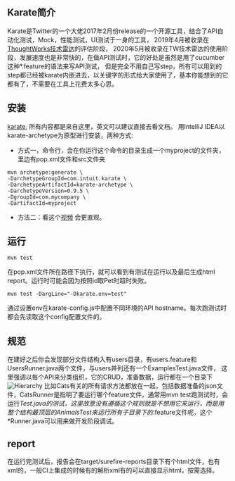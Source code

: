 ## Karate简介
Karate是Twitter的一个大佬2017年2月份release的一个开源工具，结合了API自动化测试，Mock，性能测试，UI测试于一身的工具，
2019年4月被收录在[ThoughtWorks技术雷达](https://www.thoughtworks.com/radar/languages-and-frameworks/karate)的评估阶段，
2020年5月被收录在TW技术雷达的使用阶段，发展速度也是非常快的，在做API测试时，它的好处是虽然是用了cucumber这种*.feature的语法来写API测试，
但是完全不用自己写step，所有可以用到的step都已经被karate内嵌进去，以关键字的形式给大家使用了，基本你能想到的它都有了，不需要在工具上花费太多心思。

## 安装
[karate](https://github.com/intuit/karate), 所有内容都是来自这里，英文可以建议直接去看文档。
用IntelliJ IDEA以karate-archetype为原型进行安装，两种方式:
* 方式一，命令行，会在你运行这个命令的目录生成一个myproject的文件夹，里边有pop.xml文件和src文件夹

```
mvn archetype:generate \
-DarchetypeGroupId=com.intuit.karate \
-DarchetypeArtifactId=karate-archetype \
-DarchetypeVersion=0.9.5 \
-DgroupId=com.mycompany \
-DartifactId=myproject
```
* 方法二：看这个[视频](https://www.youtube.com/watch?v=W-af7Cd8cMc&feature=youtu.be) 会更直观。

## 运行
```mvn test```

在pop.xml文件所在路径下执行，就可以看到有测试在运行以及最后生成html report。运行时可能会因为按照id取Pet时超时失败。

```mvn test -DargLine="-Dkarate.env=test"```

通过设置env在karate-config.js中配置不同环境的API hostname。每次跑测试时都会先读取这个config配置文件的。

## 规范
在建好之后你会发现部分文件结构入有users目录，有users.feature和UsersRunner.java两个文件，与users并列还有一个ExamplesTest.java文件，
这里强调以每个API来分类组织，它的CRUD，准备数据，运行都在一个目录下
![Hierarchy][logo]
比如Cats有关的所有请求方法都放在一起，包括数据准备的json文件，CatsRunner是指明了要运行哪个feature文件，通常用mvn test跑测试时，会运行*Test.java的测试，这里故意没有遵循这个规则就是不想用它来运行，而是用整个结构最顶层的AnimalsTest来运行所有子目录下的*.feature文件呢，这个*Runner.java可以用来做开发阶段调试。

## report
在运行完测试后，报告会在target/surefire-reports目录下有个html文件，也有xml的，一般CI上集成的时候有的解析xml有的可以直接显示html，按需选择。

[logo]: https://github.com/jyangTWer/Automation/blob/master/karate/Pets/1592449744888.jpg "hierarchy"
